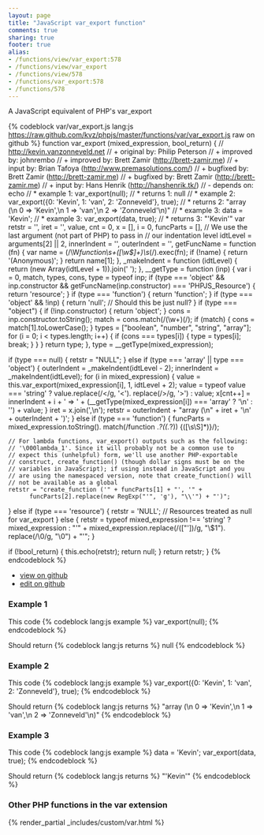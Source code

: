 ```yaml
---
layout: page
title: "JavaScript var_export function"
comments: true
sharing: true
footer: true
alias:
- /functions/view/var_export:578
- /functions/view/var_export
- /functions/view/578
- /functions/var_export:578
- /functions/578
---
```

<!-- Generated by Rakefile:build -->
A JavaScript equivalent of PHP's var_export

{% codeblock var/var_export.js lang:js https://raw.github.com/kvz/phpjs/master/functions/var/var_export.js raw on github %}
function var_export (mixed_expression, bool_return) {
  // http://kevin.vanzonneveld.net
  // +   original by: Philip Peterson
  // +   improved by: johnrembo
  // +   improved by: Brett Zamir (http://brett-zamir.me)
  // +   input by: Brian Tafoya (http://www.premasolutions.com/)
  // +   bugfixed by: Brett Zamir (http://brett-zamir.me)
  // +   bugfixed by: Brett Zamir (http://brett-zamir.me)
  // +   input by: Hans Henrik (http://hanshenrik.tk/)
  // -    depends on: echo
  // *     example 1: var_export(null);
  // *     returns 1: null
  // *     example 2: var_export({0: 'Kevin', 1: 'van', 2: 'Zonneveld'}, true);
  // *     returns 2: "array (\n  0 => 'Kevin',\n  1 => 'van',\n  2 => 'Zonneveld'\n)"
  // *     example 3: data = 'Kevin';
  // *     example 3: var_export(data, true);
  // *     returns 3: "'Kevin'"
  var retstr = '',
    iret = '',
    value,
    cnt = 0,
    x = [],
    i = 0,
    funcParts = [],
    // We use the last argument (not part of PHP) to pass in
    // our indentation level
    idtLevel = arguments[2] || 2,
    innerIndent = '',
    outerIndent = '',
    getFuncName = function (fn) {
      var name = (/\W*function\s+([\w\$]+)\s*\(/).exec(fn);
      if (!name) {
        return '(Anonymous)';
      }
      return name[1];
    },
    _makeIndent = function (idtLevel) {
      return (new Array(idtLevel + 1)).join(' ');
    },
    __getType = function (inp) {
      var i = 0, match, types, cons, type = typeof inp;
      if (type === 'object' && inp.constructor &&
        getFuncName(inp.constructor) === 'PHPJS_Resource') {
        return 'resource';
      }
      if (type === 'function') {
        return 'function';
      }
      if (type === 'object' && !inp) {
        return 'null'; // Should this be just null?
      }
      if (type === "object") {
        if (!inp.constructor) {
          return 'object';
        }
        cons = inp.constructor.toString();
        match = cons.match(/(\w+)\(/);
        if (match) {
          cons = match[1].toLowerCase();
        }
        types = ["boolean", "number", "string", "array"];
        for (i = 0; i < types.length; i++) {
          if (cons === types[i]) {
            type = types[i];
            break;
          }
        }
      }
      return type;
    },
    type = __getType(mixed_expression);

  if (type === null) {
    retstr = "NULL";
  } else if (type === 'array' || type === 'object') {
    outerIndent = _makeIndent(idtLevel - 2);
    innerIndent = _makeIndent(idtLevel);
    for (i in mixed_expression) {
      value = this.var_export(mixed_expression[i], 1, idtLevel + 2);
      value = typeof value === 'string' ? value.replace(/</g, '&lt;').
                        replace(/>/g, '&gt;') : value;
      x[cnt++] = innerIndent + i + ' => ' +
            (__getType(mixed_expression[i]) === 'array' ?
              '\n' : '') + value;
    }
    iret = x.join(',\n');
    retstr = outerIndent + "array (\n" + iret + '\n' + outerIndent + ')';
  } else if (type === 'function') {
    funcParts = mixed_expression.toString().
            match(/function .*?\((.*?)\) \{([\s\S]*)\}/);

    // For lambda functions, var_export() outputs such as the following:
    // '\000lambda_1'. Since it will probably not be a common use to
    // expect this (unhelpful) form, we'll use another PHP-exportable
    // construct, create_function() (though dollar signs must be on the
    // variables in JavaScript); if using instead in JavaScript and you
    // are using the namespaced version, note that create_function() will
    // not be available as a global
    retstr = "create_function ('" + funcParts[1] + "', '" +
          funcParts[2].replace(new RegExp("'", 'g'), "\\'") + "')";
  } else if (type === 'resource') {
    retstr = 'NULL'; // Resources treated as null for var_export
  } else {
    retstr = typeof mixed_expression !== 'string' ? mixed_expression :
          "'" + mixed_expression.replace(/(["'])/g, "\\$1").
              replace(/\0/g, "\\0") + "'";
  }

  if (!bool_return) {
    this.echo(retstr);
    return null;
  }
  return retstr;
}
{% endcodeblock %}

 - [view on github](https://github.com/kvz/phpjs/blob/master/functions/var/var_export.js)
 - [edit on github](https://github.com/kvz/phpjs/edit/master/functions/var/var_export.js)

### Example 1
This code
{% codeblock lang:js example %}
var_export(null);
{% endcodeblock %}

Should return
{% codeblock lang:js returns %}
null
{% endcodeblock %}

### Example 2
This code
{% codeblock lang:js example %}
var_export({0: 'Kevin', 1: 'van', 2: 'Zonneveld'}, true);
{% endcodeblock %}

Should return
{% codeblock lang:js returns %}
"array (\n  0 => 'Kevin',\n  1 => 'van',\n  2 => 'Zonneveld'\n)"
{% endcodeblock %}

### Example 3
This code
{% codeblock lang:js example %}
data = 'Kevin';
var_export(data, true);
{% endcodeblock %}

Should return
{% codeblock lang:js returns %}
"'Kevin'"
{% endcodeblock %}


### Other PHP functions in the var extension
{% render_partial _includes/custom/var.html %}
